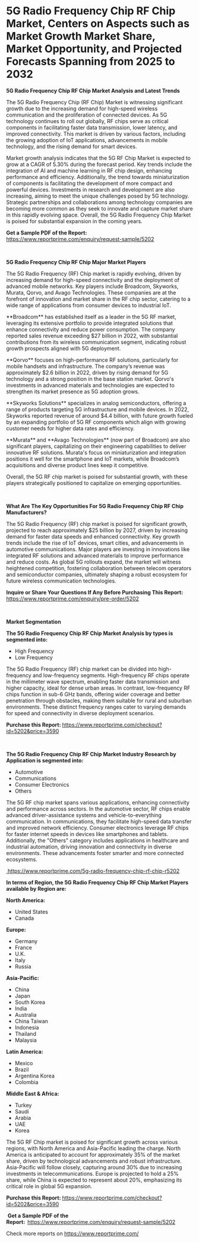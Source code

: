 <p><h1>5G Radio Frequency Chip RF Chip Market, Centers on Aspects such as Market Growth Market Share, Market Opportunity, and Projected Forecasts Spanning from 2025 to 2032</h1></p><p><strong>5G Radio Frequency Chip RF Chip Market Analysis and Latest Trends</strong></p>
<p><p>The 5G Radio Frequency Chip (RF Chip) Market is witnessing significant growth due to the increasing demand for high-speed wireless communication and the proliferation of connected devices. As 5G technology continues to roll out globally, RF chips serve as critical components in facilitating faster data transmission, lower latency, and improved connectivity. This market is driven by various factors, including the growing adoption of IoT applications, advancements in mobile technology, and the rising demand for smart devices.</p><p>Market growth analysis indicates that the 5G RF Chip Market is expected to grow at a CAGR of 5.30% during the forecast period. Key trends include the integration of AI and machine learning in RF chip design, enhancing performance and efficiency. Additionally, the trend towards miniaturization of components is facilitating the development of more compact and powerful devices. Investments in research and development are also increasing, aiming to meet the unique challenges posed by 5G technology. Strategic partnerships and collaborations among technology companies are becoming more common as they seek to innovate and capture market share in this rapidly evolving space. Overall, the 5G Radio Frequency Chip Market is poised for substantial expansion in the coming years.</p></p>
<p><strong>Get a Sample PDF of the Report:&nbsp;</strong> <a href="https://www.reportprime.com/enquiry/request-sample/5202?utm_campaign=2188&utm_medium=2&utm_source=Github&utm_content=ia&utm_term=19032025&utm_id=5g-radio-frequency-chip-rf-chip">https://www.reportprime.com/enquiry/request-sample/5202</a></p>
<p>&nbsp;</p>
<p><strong>5G Radio Frequency Chip RF Chip Major Market Players</strong></p>
<p><p>The 5G Radio Frequency (RF) Chip market is rapidly evolving, driven by increasing demand for high-speed connectivity and the deployment of advanced mobile networks. Key players include Broadcom, Skyworks, Murata, Qorvo, and Avago Technologies. These companies are at the forefront of innovation and market share in the RF chip sector, catering to a wide range of applications from consumer devices to industrial IoT.</p><p>**Broadcom** has established itself as a leader in the 5G RF market, leveraging its extensive portfolio to provide integrated solutions that enhance connectivity and reduce power consumption. The company reported sales revenue exceeding $27 billion in 2022, with substantial contributions from its wireless communication segment, indicating robust growth prospects aligned with 5G deployment.</p><p>**Qorvo** focuses on high-performance RF solutions, particularly for mobile handsets and infrastructure. The company’s revenue was approximately $2.6 billion in 2022, driven by rising demand for 5G technology and a strong position in the base station market. Qorvo's investments in advanced materials and technologies are expected to strengthen its market presence as 5G adoption grows.</p><p>**Skyworks Solutions** specializes in analog semiconductors, offering a range of products targeting 5G infrastructure and mobile devices. In 2022, Skyworks reported revenue of around $4.4 billion, with future growth fueled by an expanding portfolio of 5G RF components which align with growing customer needs for higher data rates and efficiency.</p><p>**Murata** and **Avago Technologies** (now part of Broadcom) are also significant players, capitalizing on their engineering capabilities to deliver innovative RF solutions. Murata's focus on miniaturization and integration positions it well for the smartphone and IoT markets, while Broadcom’s acquisitions and diverse product lines keep it competitive.</p><p>Overall, the 5G RF chip market is poised for substantial growth, with these players strategically positioned to capitalize on emerging opportunities.</p></p>
<p>&nbsp;</p>
<p><strong>What Are The Key Opportunities For 5G Radio Frequency Chip RF Chip Manufacturers?</strong></p>
<p><p>The 5G Radio Frequency (RF) chip market is poised for significant growth, projected to reach approximately $25 billion by 2027, driven by increasing demand for faster data speeds and enhanced connectivity. Key growth trends include the rise of IoT devices, smart cities, and advancements in automotive communications. Major players are investing in innovations like integrated RF solutions and advanced materials to improve performance and reduce costs. As global 5G rollouts expand, the market will witness heightened competition, fostering collaboration between telecom operators and semiconductor companies, ultimately shaping a robust ecosystem for future wireless communication technologies.</p></p>
<p><strong>Inquire or Share Your Questions If Any Before Purchasing This Report:</strong> <a href="https://www.reportprime.com/enquiry/pre-order/5202?utm_campaign=2188&utm_medium=2&utm_source=Github&utm_content=ia&utm_term=19032025&utm_id=5g-radio-frequency-chip-rf-chip">https://www.reportprime.com/enquiry/pre-order/5202</a></p>
<p>&nbsp;</p>
<p><strong>Market Segmentation</strong></p>
<p><strong>The 5G Radio Frequency Chip RF Chip Market Analysis by types is segmented into:</strong></p>
<p><ul><li>High Frequency</li><li>Low Frequency</li></ul></p>
<p><p>The 5G Radio Frequency (RF) chip market can be divided into high-frequency and low-frequency segments. High-frequency RF chips operate in the millimeter wave spectrum, enabling faster data transmission and higher capacity, ideal for dense urban areas. In contrast, low-frequency RF chips function in sub-6 GHz bands, offering wider coverage and better penetration through obstacles, making them suitable for rural and suburban environments. These distinct frequency ranges cater to varying demands for speed and connectivity in diverse deployment scenarios.</p></p>
<p><strong>Purchase this Report:&nbsp;</strong><a href="https://www.reportprime.com/checkout?id=5202&price=3590&utm_campaign=2188&utm_medium=2&utm_source=Github&utm_content=ia&utm_term=19032025&utm_id=5g-radio-frequency-chip-rf-chip">https://www.reportprime.com/checkout?id=5202&price=3590</a></p>
<p>&nbsp;</p>
<p><strong>The 5G Radio Frequency Chip RF Chip Market Industry Research by Application is segmented into:</strong></p>
<p><ul><li>Automotive</li><li>Communications</li><li>Consumer Electronics</li><li>Others</li></ul></p>
<p><p>The 5G RF chip market spans various applications, enhancing connectivity and performance across sectors. In the automotive sector, RF chips enable advanced driver-assistance systems and vehicle-to-everything communication. In communications, they facilitate high-speed data transfer and improved network efficiency. Consumer electronics leverage RF chips for faster internet speeds in devices like smartphones and tablets. Additionally, the "Others" category includes applications in healthcare and industrial automation, driving innovation and connectivity in diverse environments. These advancements foster smarter and more connected ecosystems.</p></p>
<p><a href="https://www.reportprime.com/5g-radio-frequency-chip-rf-chip-r5202?utm_campaign=2188&utm_medium=2&utm_source=Github&utm_content=ia&utm_term=19032025&utm_id=5g-radio-frequency-chip-rf-chip">&nbsp;https://www.reportprime.com/5g-radio-frequency-chip-rf-chip-r5202</a></p>
<p><strong>In terms of Region, the 5G Radio Frequency Chip RF Chip Market Players available by Region are:</strong></p>
<p>
    <p> <strong> North America: </strong>
        <ul>
            <li>United States</li>
            <li>Canada</li>
        </ul>
        </p> 
    <p> <strong> Europe: </strong>
        <ul>
            <li>Germany</li>
            <li>France</li>
            <li>U.K.</li>
            <li>Italy</li>
            <li>Russia</li>
        </ul>
        </p> 
    <p> <strong> Asia-Pacific: </strong>
        <ul>
            <li>China</li>
            <li>Japan</li>
            <li>South Korea</li>
            <li>India</li>
            <li>Australia</li>
            <li>China Taiwan</li>
            <li>Indonesia</li>
            <li>Thailand</li>
            <li>Malaysia</li>
        </ul>
        </p> 
    <p> <strong> Latin America: </strong>
        <ul>
            <li>Mexico</li>
            <li>Brazil</li>
            <li>Argentina Korea</li>
            <li>Colombia</li>
        </ul>
        </p> 
    <p> <strong> Middle East & Africa: </strong>
        <ul>
            <li>Turkey</li>
            <li>Saudi</li>
            <li>Arabia</li>
            <li>UAE</li>
            <li>Korea</li>
        </ul>
    </p>
    </p>
<p><p>The 5G RF Chip market is poised for significant growth across various regions, with North America and Asia-Pacific leading the charge. North America is anticipated to account for approximately 35% of the market share, driven by technological advancements and robust infrastructure. Asia-Pacific will follow closely, capturing around 30% due to increasing investments in telecommunications. Europe is projected to hold a 25% share, while China is expected to represent about 20%, emphasizing its critical role in global 5G expansion.</p></p>
<p><strong>Purchase this Report: </strong><a href="https://www.reportprime.com/checkout?id=5202&price=3590&utm_campaign=2188&utm_medium=2&utm_source=Github&utm_content=ia&utm_term=19032025&utm_id=5g-radio-frequency-chip-rf-chip">https://www.reportprime.com/checkout?id=5202&price=3590</a></p>
<p>&nbsp;<strong>Get a Sample PDF of the Report:&nbsp;&nbsp;</strong><a href="https://www.reportprime.com/enquiry/request-sample/5202?utm_campaign=2188&utm_medium=2&utm_source=Github&utm_content=ia&utm_term=19032025&utm_id=5g-radio-frequency-chip-rf-chip">https://www.reportprime.com/enquiry/request-sample/5202</a></p>
<p><strong></strong></p>
<p>Check more reports on <a href="https://www.reportprime.com/?utm_campaign=2188&utm_medium=2&utm_source=Github&utm_content=ia&utm_term=19032025&utm_id=5g-radio-frequency-chip-rf-chip">https://www.reportprime.com/</a></p>